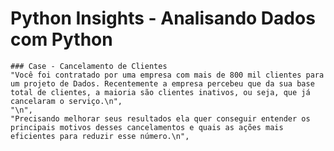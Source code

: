 # Python Insights - Analisando Dados com Python
    
    ### Case - Cancelamento de Clientes
    "Você foi contratado por uma empresa com mais de 800 mil clientes para um projeto de Dados. Recentemente a empresa percebeu que da sua base total de clientes, a maioria são clientes inativos, ou seja, que já cancelaram o serviço.\n",
    "\n",
    "Precisando melhorar seus resultados ela quer conseguir entender os principais motivos desses cancelamentos e quais as ações mais eficientes para reduzir esse número.\n",
